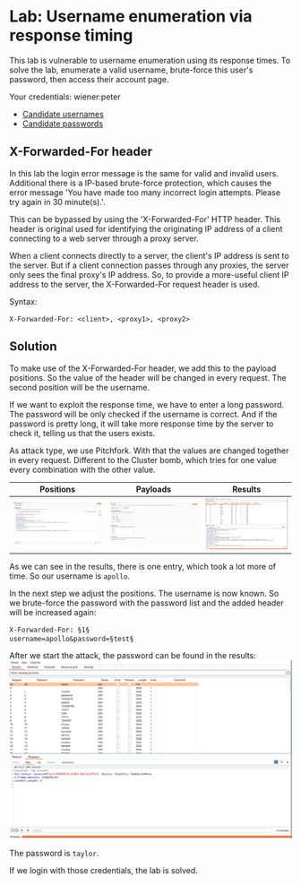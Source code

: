 # Lab: Username enumeration via response timing
This lab is vulnerable to username enumeration using its response times. To solve the lab, enumerate a valid username, brute-force this user's password, then access their account page.

Your credentials: wiener:peter

- [Candidate usernames](https://portswigger.net/web-security/authentication/auth-lab-usernames)
- [Candidate passwords](https://portswigger.net/web-security/authentication/auth-lab-passwords)

## X-Forwarded-For header
In this lab the login error message is the same for valid and invalid users. Additional there is a IP-based brute-force protection, which causes the error message 'You have made too many incorrect login attempts. Please try again in 30 minute(s).'.

This can be bypassed by using the 'X-Forwarded-For' HTTP header. This header is original used for identifying the originating IP address of a client connecting to a web server through a proxy server.

When a client connects directly to a server, the client's IP address is sent to the server. But if a client connection passes through any proxies, the server only sees the final proxy's IP address. So, to provide a more-useful client IP address to the server, the X-Forwarded-For request header is used.

Syntax:
```
X-Forwarded-For: <client>, <proxy1>, <proxy2>
```

## Solution
To make use of the X-Forwarded-For header, we add this to the payload positions. So the value of the header will be changed in every request. The second position will be the username.

If we want to exploit the response time, we have to enter a long password. The password will be only checked if the username is correct. And if the password is pretty long, it will take more response time by the server to check it, telling us that the users exists.

As attack type, we use Pitchfork. With that the values are changed together in every request. Different to the Cluster bomb, which tries for one value every combination with the other value.

| Positions | Payloads | Results |
| --------- | -------- | ------- |
| ![Positions](images/Username_enumeration_via_response_timing_0.png) | ![Payloads](images/Username_enumeration_via_response_timing_1.png) | ![Results](images/Username_enumeration_via_response_timing_2.png) |

As we can see in the results, there is one entry, which took a lot more of time. So our username is `apollo`.

In the next step we adjust the positions. The username is now known. So we brute-force the password with the password list and the added header will be increased again:
```
X-Forwarded-For: §1§
username=apollo&password=§test§
```

After we start the attack, the password can be found in the results:
![Password](images/Username_enumeration_via_response_timing_3.png)

The password is `taylor`.

If we login with those credentials, the lab is solved.

